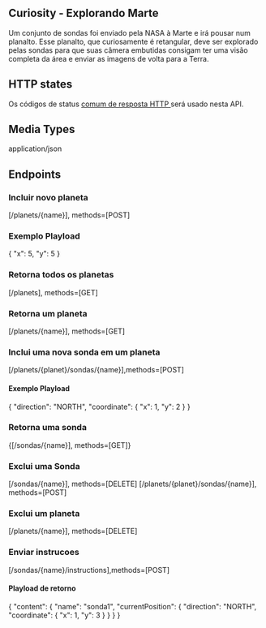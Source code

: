 ## Curiosity - Explorando Marte
Um conjunto de sondas foi enviado pela NASA à Marte e irá pousar num planalto. Esse planalto, que curiosamente é retangular, deve ser explorado pelas sondas para que suas câmera embutidas consigam ter uma visão completa da área e enviar as imagens de volta para a Terra.


## HTTP states
Os códigos de status <a href="https://github.com/for-GET/know-your-http-well/blob/master/status-codes.md">comum de resposta HTTP </a> será usado nesta API.

## Media Types
application/json

## Endpoints

### Incluir novo planeta 
[/planets/{name}], methods=[POST]
### Exemplo Playload
  {
      "x": 5,
      "y": 5
  }
  
### Retorna todos os planetas
[/planets], methods=[GET]

### Retorna um planeta
[/planets/{name}], methods=[GET]

### Inclui uma nova sonda em um planeta
[/planets/{planet}/sondas/{name}],methods=[POST]

#### Exemplo Playload
{
  "direction": "NORTH",
  "coordinate": {
    "x": 1,
    "y": 2
  }
}

### Retorna uma sonda
{[/sondas/{name}], methods=[GET]}

### Exclui uma Sonda
[/sondas/{name}], methods=[DELETE]
[/planets/{planet}/sondas/{name}], methods=[POST]

### Exclui um planeta
[/planets/{name}], methods=[DELETE]

### Enviar instrucoes
[/sondas/{name}/instructions],methods=[POST]

#### Playload de retorno
{
  "content": {
    "name": "sonda1",
    "currentPosition": {
      "direction": "NORTH",
      "coordinate": {
        "x": 1,
        "y": 3
      }
    }
  }
}

